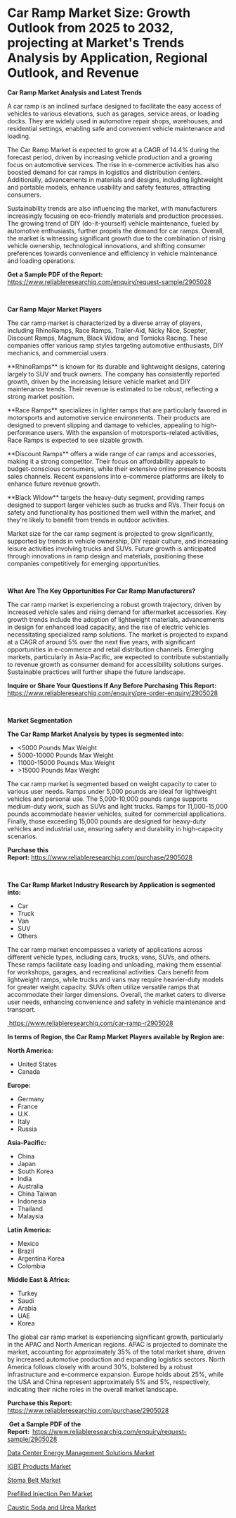 <p><h1>Car Ramp Market Size: Growth Outlook from 2025 to 2032, projecting at Market's Trends Analysis by Application, Regional Outlook, and Revenue</h1></p><p><strong>Car Ramp Market Analysis and Latest Trends</strong></p>
<p><p>A car ramp is an inclined surface designed to facilitate the easy access of vehicles to various elevations, such as garages, service areas, or loading docks. They are widely used in automotive repair shops, warehouses, and residential settings, enabling safe and convenient vehicle maintenance and loading.</p><p>The Car Ramp Market is expected to grow at a CAGR of 14.4% during the forecast period, driven by increasing vehicle production and a growing focus on automotive services. The rise in e-commerce activities has also boosted demand for car ramps in logistics and distribution centers. Additionally, advancements in materials and designs, including lightweight and portable models, enhance usability and safety features, attracting consumers.</p><p>Sustainability trends are also influencing the market, with manufacturers increasingly focusing on eco-friendly materials and production processes. The growing trend of DIY (do-it-yourself) vehicle maintenance, fueled by automotive enthusiasts, further propels the demand for car ramps. Overall, the market is witnessing significant growth due to the combination of rising vehicle ownership, technological innovations, and shifting consumer preferences towards convenience and efficiency in vehicle maintenance and loading operations.</p></p>
<p><strong>Get a Sample PDF of the Report:&nbsp;</strong> <a href="https://www.reliableresearchiq.com/enquiry/request-sample/2905028?utm_campaign=1102&utm_medium=2&utm_source=Github&utm_content=ia&utm_term=12032025&utm_id=car-ramp">https://www.reliableresearchiq.com/enquiry/request-sample/2905028</a></p>
<p>&nbsp;</p>
<p><strong>Car Ramp Major Market Players</strong></p>
<p><p>The car ramp market is characterized by a diverse array of players, including RhinoRamps, Race Ramps, Trailer-Aid, Nicky Nice, Scepter, Discount Ramps, Magnum, Black Widow, and Tomioka Racing. These companies offer various ramp styles targeting automotive enthusiasts, DIY mechanics, and commercial users.</p><p>**RhinoRamps** is known for its durable and lightweight designs, catering largely to SUV and truck owners. The company has consistently reported growth, driven by the increasing leisure vehicle market and DIY maintenance trends. Their revenue is estimated to be robust, reflecting a strong market position.</p><p>**Race Ramps** specializes in lighter ramps that are particularly favored in motorsports and automotive service environments. Their products are designed to prevent slipping and damage to vehicles, appealing to high-performance users. With the expansion of motorsports-related activities, Race Ramps is expected to see sizable growth.</p><p>**Discount Ramps** offers a wide range of car ramps and accessories, making it a strong competitor. Their focus on affordability appeals to budget-conscious consumers, while their extensive online presence boosts sales channels. Recent expansions into e-commerce platforms are likely to enhance future revenue growth.</p><p>**Black Widow** targets the heavy-duty segment, providing ramps designed to support larger vehicles such as trucks and RVs. Their focus on safety and functionality has positioned them well within the market, and they're likely to benefit from trends in outdoor activities.</p><p>Market size for the car ramp segment is projected to grow significantly, supported by trends in vehicle ownership, DIY repair culture, and increasing leisure activities involving trucks and SUVs. Future growth is anticipated through innovations in ramp design and materials, positioning these companies competitively for emerging opportunities.</p></p>
<p>&nbsp;</p>
<p><strong>What Are The Key Opportunities For Car Ramp Manufacturers?</strong></p>
<p><p>The car ramp market is experiencing a robust growth trajectory, driven by increased vehicle sales and rising demand for aftermarket accessories. Key growth trends include the adoption of lightweight materials, advancements in design for enhanced load capacity, and the rise of electric vehicles necessitating specialized ramp solutions. The market is projected to expand at a CAGR of around 5% over the next five years, with significant opportunities in e-commerce and retail distribution channels. Emerging markets, particularly in Asia-Pacific, are expected to contribute substantially to revenue growth as consumer demand for accessibility solutions surges. Sustainable practices will further shape the future landscape.</p></p>
<p><strong>Inquire or Share Your Questions If Any Before Purchasing This Report:</strong> <a href="https://www.reliableresearchiq.com/enquiry/pre-order-enquiry/2905028?utm_campaign=1102&utm_medium=2&utm_source=Github&utm_content=ia&utm_term=12032025&utm_id=car-ramp">https://www.reliableresearchiq.com/enquiry/pre-order-enquiry/2905028</a></p>
<p>&nbsp;</p>
<p><strong>Market Segmentation</strong></p>
<p><strong>The Car Ramp Market Analysis by types is segmented into:</strong></p>
<p><ul><li><5000 Pounds Max Weight</li><li>5000-10000 Pounds Max Weight</li><li>11000-15000 Pounds Max Weight</li><li>>15000 Pounds Max Weight</li></ul></p>
<p><p>The car ramp market is segmented based on weight capacity to cater to various user needs. Ramps under 5,000 pounds are ideal for lightweight vehicles and personal use. The 5,000-10,000 pounds range supports medium-duty work, such as SUVs and light trucks. Ramps for 11,000-15,000 pounds accommodate heavier vehicles, suited for commercial applications. Finally, those exceeding 15,000 pounds are designed for heavy-duty vehicles and industrial use, ensuring safety and durability in high-capacity scenarios.</p></p>
<p><strong>Purchase this Report:&nbsp;</strong><a href="https://www.reliableresearchiq.com/purchase/2905028?utm_campaign=1102&utm_medium=2&utm_source=Github&utm_content=ia&utm_term=12032025&utm_id=car-ramp">https://www.reliableresearchiq.com/purchase/2905028</a></p>
<p>&nbsp;</p>
<p><strong>The Car Ramp Market Industry Research by Application is segmented into:</strong></p>
<p><ul><li>Car</li><li>Truck</li><li>Van</li><li>SUV</li><li>Others</li></ul></p>
<p><p>The car ramp market encompasses a variety of applications across different vehicle types, including cars, trucks, vans, SUVs, and others. These ramps facilitate easy loading and unloading, making them essential for workshops, garages, and recreational activities. Cars benefit from lightweight ramps, while trucks and vans may require heavier-duty models for greater weight capacity. SUVs often utilize versatile ramps that accommodate their larger dimensions. Overall, the market caters to diverse user needs, enhancing convenience and safety in vehicle maintenance and transport.</p></p>
<p><a href="https://www.reliableresearchiq.com/car-ramp-r2905028?utm_campaign=1102&utm_medium=2&utm_source=Github&utm_content=ia&utm_term=12032025&utm_id=car-ramp">&nbsp;https://www.reliableresearchiq.com/car-ramp-r2905028</a></p>
<p><strong>In terms of Region, the Car Ramp Market Players available by Region are:</strong></p>
<p>
    <p> <strong> North America: </strong>
        <ul>
            <li>United States</li>
            <li>Canada</li>
        </ul>
        </p> 
    <p> <strong> Europe: </strong>
        <ul>
            <li>Germany</li>
            <li>France</li>
            <li>U.K.</li>
            <li>Italy</li>
            <li>Russia</li>
        </ul>
        </p> 
    <p> <strong> Asia-Pacific: </strong>
        <ul>
            <li>China</li>
            <li>Japan</li>
            <li>South Korea</li>
            <li>India</li>
            <li>Australia</li>
            <li>China Taiwan</li>
            <li>Indonesia</li>
            <li>Thailand</li>
            <li>Malaysia</li>
        </ul>
        </p> 
    <p> <strong> Latin America: </strong>
        <ul>
            <li>Mexico</li>
            <li>Brazil</li>
            <li>Argentina Korea</li>
            <li>Colombia</li>
        </ul>
        </p> 
    <p> <strong> Middle East & Africa: </strong>
        <ul>
            <li>Turkey</li>
            <li>Saudi</li>
            <li>Arabia</li>
            <li>UAE</li>
            <li>Korea</li>
        </ul>
    </p>
    </p>
<p><p>The global car ramp market is experiencing significant growth, particularly in the APAC and North American regions. APAC is projected to dominate the market, accounting for approximately 35% of the total market share, driven by increased automotive production and expanding logistics sectors. North America follows closely with around 30%, bolstered by a robust infrastructure and e-commerce expansion. Europe holds about 25%, while the USA and China represent approximately 5% and 5%, respectively, indicating their niche roles in the overall market landscape.</p></p>
<p><strong>Purchase this Report: </strong><a href="https://www.reliableresearchiq.com/purchase/2905028?utm_campaign=1102&utm_medium=2&utm_source=Github&utm_content=ia&utm_term=12032025&utm_id=car-ramp">https://www.reliableresearchiq.com/purchase/2905028</a></p>
<p>&nbsp;<strong>Get a Sample PDF of the Report:&nbsp;&nbsp;</strong><a href="https://www.reliableresearchiq.com/enquiry/request-sample/2905028?utm_campaign=1102&utm_medium=2&utm_source=Github&utm_content=ia&utm_term=12032025&utm_id=car-ramp">https://www.reliableresearchiq.com/enquiry/request-sample/2905028</a></p>
<p><strong></strong></p>
<p><p><a href="https://github.com/saklpelzami95/Market-Research-Report-List-1/blob/main/data-center-energy-management-solutions-market.md?utm_campaign=1102&utm_medium=2&utm_source=Github&utm_content=ia&utm_term=12032025&utm_id=car-ramp">Data Center Energy Management Solutions Market</a></p><p><a href="https://github.com/geyangvayora/Market-Research-Report-List-1/blob/main/igbt-products-market.md?utm_campaign=1102&utm_medium=2&utm_source=Github&utm_content=ia&utm_term=12032025&utm_id=car-ramp">IGBT Products Market</a></p><p><a href="https://github.com/beroxiluwaya/Market-Research-Report-List-1/blob/main/stoma-belt-market.md?utm_campaign=1102&utm_medium=2&utm_source=Github&utm_content=ia&utm_term=12032025&utm_id=car-ramp">Stoma Belt Market</a></p><p><a href="https://github.com/meuskocov/Market-Research-Report-List-1/blob/main/prefilled-injection-pen-market.md?utm_campaign=1102&utm_medium=2&utm_source=Github&utm_content=ia&utm_term=12032025&utm_id=car-ramp">Prefilled Injection Pen Market</a></p><p><a href="https://github.com/genayziben/Market-Research-Report-List-1/blob/main/caustic-soda-and-urea-market.md?utm_campaign=1102&utm_medium=2&utm_source=Github&utm_content=ia&utm_term=12032025&utm_id=car-ramp">Caustic Soda and Urea Market</a></p></p>